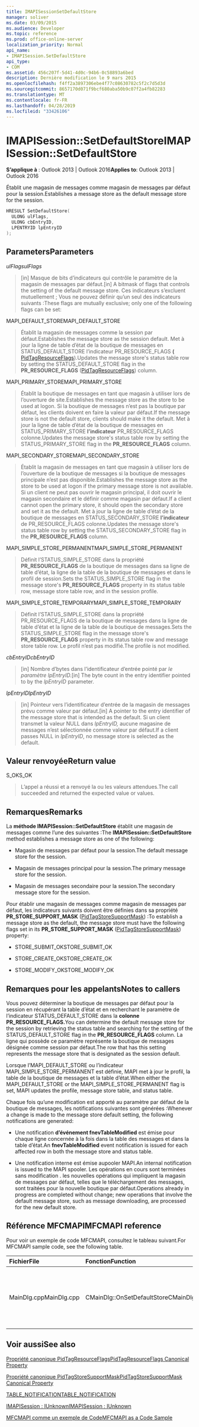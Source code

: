 ```yaml
---
title: IMAPISessionSetDefaultStore
manager: soliver
ms.date: 03/09/2015
ms.audience: Developer
ms.topic: reference
ms.prod: office-online-server
localization_priority: Normal
api_name:
- IMAPISession.SetDefaultStore
api_type:
- COM
ms.assetid: 456c207f-5d41-4d0c-94b6-0c58893a6bed
description: Dernière modification le 9 mars 2015
ms.openlocfilehash: f4ff2a3897306ebe4f77c08630782c5f2c7d5d3d
ms.sourcegitcommit: 8657170d071f9bcf680aba50b9c07f2a4fb82283
ms.translationtype: MT
ms.contentlocale: fr-FR
ms.lasthandoff: 04/28/2019
ms.locfileid: "33426106"
---
```

# <a name="imapisessionsetdefaultstore"></a><span data-ttu-id="939d3-103">IMAPISession::SetDefaultStore</span><span class="sxs-lookup"><span data-stu-id="939d3-103">IMAPISession::SetDefaultStore</span></span>

  
  
<span data-ttu-id="939d3-104">**S’applique à** : Outlook 2013 | Outlook 2016</span><span class="sxs-lookup"><span data-stu-id="939d3-104">**Applies to**: Outlook 2013 | Outlook 2016</span></span> 
  
<span data-ttu-id="939d3-105">Établit une magasin de messages comme magasin de messages par défaut pour la session.</span><span class="sxs-lookup"><span data-stu-id="939d3-105">Establishes a message store as the default message store for the session.</span></span>
  
```cpp
HRESULT SetDefaultStore(
  ULONG ulFlags,
  ULONG cbEntryID,
  LPENTRYID lpEntryID
);
```

## <a name="parameters"></a><span data-ttu-id="939d3-106">Parameters</span><span class="sxs-lookup"><span data-stu-id="939d3-106">Parameters</span></span>

 <span data-ttu-id="939d3-107">_ulFlags_</span><span class="sxs-lookup"><span data-stu-id="939d3-107">_ulFlags_</span></span>
  
> <span data-ttu-id="939d3-108">[in] Masque de bits d’indicateurs qui contrôle le paramètre de la magasin de messages par défaut.</span><span class="sxs-lookup"><span data-stu-id="939d3-108">[in] A bitmask of flags that controls the setting of the default message store.</span></span> <span data-ttu-id="939d3-109">Ces indicateurs s’excluent mutuellement ; Vous ne pouvez définir qu’un seul des indicateurs suivants :</span><span class="sxs-lookup"><span data-stu-id="939d3-109">These flags are mutually exclusive; only one of the following flags can be set:</span></span>
    
<span data-ttu-id="939d3-110">MAPI_DEFAULT_STORE</span><span class="sxs-lookup"><span data-stu-id="939d3-110">MAPI_DEFAULT_STORE</span></span>
  
> <span data-ttu-id="939d3-111">Établit la magasin de messages comme la session par défaut.</span><span class="sxs-lookup"><span data-stu-id="939d3-111">Establishes the message store as the session default.</span></span> <span data-ttu-id="939d3-112">Met à jour la ligne de table d’état de la boutique de messages en STATUS_DEFAULT_STORE l’indicateur PR_RESOURCE_FLAGS **(** [PidTagResourceFlags](pidtagresourceflags-canonical-property.md)).</span><span class="sxs-lookup"><span data-stu-id="939d3-112">Updates the message store's status table row by setting the STATUS_DEFAULT_STORE flag in the **PR_RESOURCE_FLAGS** ([PidTagResourceFlags](pidtagresourceflags-canonical-property.md)) column.</span></span>
    
<span data-ttu-id="939d3-113">MAPI_PRIMARY_STORE</span><span class="sxs-lookup"><span data-stu-id="939d3-113">MAPI_PRIMARY_STORE</span></span>
  
> <span data-ttu-id="939d3-114">Établit la boutique de messages en tant que magasin à utiliser lors de l’ouverture de site.</span><span class="sxs-lookup"><span data-stu-id="939d3-114">Establishes the message store as the store to be used at logon.</span></span> <span data-ttu-id="939d3-115">Si la boutique de messages n’est pas la boutique par défaut, les clients doivent en faire la valeur par défaut.</span><span class="sxs-lookup"><span data-stu-id="939d3-115">If the message store is not the default store, clients should make it the default.</span></span> <span data-ttu-id="939d3-116">Met à jour la ligne de table d’état de la boutique de messages en STATUS_PRIMARY_STORE **l’indicateur** PR_RESOURCE_FLAGS colonne.</span><span class="sxs-lookup"><span data-stu-id="939d3-116">Updates the message store's status table row by setting the STATUS_PRIMARY_STORE flag in the **PR_RESOURCE_FLAGS** column.</span></span> 
    
<span data-ttu-id="939d3-117">MAPI_SECONDARY_STORE</span><span class="sxs-lookup"><span data-stu-id="939d3-117">MAPI_SECONDARY_STORE</span></span>
  
> <span data-ttu-id="939d3-118">Établit la magasin de messages en tant que magasin à utiliser lors de l’ouverture de la boutique de messages si la boutique de messages principale n’est pas disponible.</span><span class="sxs-lookup"><span data-stu-id="939d3-118">Establishes the message store as the store to be used at logon if the primary message store is not available.</span></span> <span data-ttu-id="939d3-119">Si un client ne peut pas ouvrir le magasin principal, il doit ouvrir le magasin secondaire et le définir comme magasin par défaut.</span><span class="sxs-lookup"><span data-stu-id="939d3-119">If a client cannot open the primary store, it should open the secondary store and set it as the default.</span></span> <span data-ttu-id="939d3-120">Met à jour la ligne de table d’état de la boutique de messages en STATUS_SECONDARY_STORE **l’indicateur** de PR_RESOURCE_FLAGS colonne.</span><span class="sxs-lookup"><span data-stu-id="939d3-120">Updates the message store's status table row by setting the STATUS_SECONDARY_STORE flag in the **PR_RESOURCE_FLAGS** column.</span></span> 
    
<span data-ttu-id="939d3-121">MAPI_SIMPLE_STORE_PERMANENT</span><span class="sxs-lookup"><span data-stu-id="939d3-121">MAPI_SIMPLE_STORE_PERMANENT</span></span>
  
> <span data-ttu-id="939d3-122">Définit l’STATUS_SIMPLE_STORE dans la propriété **PR_RESOURCE_FLAGS** de la boutique de messages dans sa ligne de table d’état, la ligne de la table de la boutique de messages et dans le profil de session.</span><span class="sxs-lookup"><span data-stu-id="939d3-122">Sets the STATUS_SIMPLE_STORE flag in the message store's **PR_RESOURCE_FLAGS** property in its status table row, message store table row, and in the session profile.</span></span> 
    
<span data-ttu-id="939d3-123">MAPI_SIMPLE_STORE_TEMPORARY</span><span class="sxs-lookup"><span data-stu-id="939d3-123">MAPI_SIMPLE_STORE_TEMPORARY</span></span>
  
> <span data-ttu-id="939d3-124">Définit l’STATUS_SIMPLE_STORE dans la propriété  PR_RESOURCE_FLAGS de la boutique de messages dans la ligne de table d’état et la ligne de la table de la boutique de messages.</span><span class="sxs-lookup"><span data-stu-id="939d3-124">Sets the STATUS_SIMPLE_STORE flag in the message store's **PR_RESOURCE_FLAGS** property in its status table row and message store table row.</span></span> <span data-ttu-id="939d3-125">Le profil n’est pas modifié.</span><span class="sxs-lookup"><span data-stu-id="939d3-125">The profile is not modified.</span></span> 
    
 <span data-ttu-id="939d3-126">_cbEntryID_</span><span class="sxs-lookup"><span data-stu-id="939d3-126">_cbEntryID_</span></span>
  
> <span data-ttu-id="939d3-127">[in] Nombre d’bytes dans l’identificateur d’entrée pointé par _le paramètre lpEntryID._</span><span class="sxs-lookup"><span data-stu-id="939d3-127">[in] The byte count in the entry identifier pointed to by the  _lpEntryID_ parameter.</span></span> 
    
 <span data-ttu-id="939d3-128">_lpEntryID_</span><span class="sxs-lookup"><span data-stu-id="939d3-128">_lpEntryID_</span></span>
  
> <span data-ttu-id="939d3-129">[in] Pointeur vers l’identificateur d’entrée de la magasin de messages prévu comme valeur par défaut.</span><span class="sxs-lookup"><span data-stu-id="939d3-129">[in] A pointer to the entry identifier of the message store that is intended as the default.</span></span> <span data-ttu-id="939d3-130">Si un client transmet la valeur NULL dans  _lpEntryID,_ aucune magasine de messages n’est sélectionnée comme valeur par défaut.</span><span class="sxs-lookup"><span data-stu-id="939d3-130">If a client passes NULL in  _lpEntryID_, no message store is selected as the default.</span></span>
    
## <a name="return-value"></a><span data-ttu-id="939d3-131">Valeur renvoyée</span><span class="sxs-lookup"><span data-stu-id="939d3-131">Return value</span></span>

<span data-ttu-id="939d3-132">S_OK</span><span class="sxs-lookup"><span data-stu-id="939d3-132">S_OK</span></span> 
  
> <span data-ttu-id="939d3-133">L’appel a réussi et a renvoyé la ou les valeurs attendues.</span><span class="sxs-lookup"><span data-stu-id="939d3-133">The call succeeded and returned the expected value or values.</span></span>
    
## <a name="remarks"></a><span data-ttu-id="939d3-134">Remarques</span><span class="sxs-lookup"><span data-stu-id="939d3-134">Remarks</span></span>

<span data-ttu-id="939d3-135">La **méthode IMAPISession::SetDefaultStore** établit une magasin de messages comme l’une des suivantes :</span><span class="sxs-lookup"><span data-stu-id="939d3-135">The **IMAPISession::SetDefaultStore** method establishes a message store as one of the following:</span></span> 
  
- <span data-ttu-id="939d3-136">Magasin de messages par défaut pour la session.</span><span class="sxs-lookup"><span data-stu-id="939d3-136">The default message store for the session.</span></span>
    
- <span data-ttu-id="939d3-137">Magasin de messages principal pour la session.</span><span class="sxs-lookup"><span data-stu-id="939d3-137">The primary message store for the session.</span></span>
    
- <span data-ttu-id="939d3-138">Magasin de messages secondaire pour la session.</span><span class="sxs-lookup"><span data-stu-id="939d3-138">The secondary message store for the session.</span></span>
    
<span data-ttu-id="939d3-139">Pour établir une magasin de messages comme magasin de messages par défaut, les indicateurs suivants doivent être définies dans sa propriété **PR_STORE_SUPPORT_MASK** ([PidTagStoreSupportMask](pidtagstoresupportmask-canonical-property.md)) :</span><span class="sxs-lookup"><span data-stu-id="939d3-139">To establish a message store as the default, the message store must have the following flags set in its **PR_STORE_SUPPORT_MASK** ([PidTagStoreSupportMask](pidtagstoresupportmask-canonical-property.md)) property:</span></span>
  
- <span data-ttu-id="939d3-140">STORE_SUBMIT_OK</span><span class="sxs-lookup"><span data-stu-id="939d3-140">STORE_SUBMIT_OK</span></span>
    
- <span data-ttu-id="939d3-141">STORE_CREATE_OK</span><span class="sxs-lookup"><span data-stu-id="939d3-141">STORE_CREATE_OK</span></span>
    
- <span data-ttu-id="939d3-142">STORE_MODIFY_OK</span><span class="sxs-lookup"><span data-stu-id="939d3-142">STORE_MODIFY_OK</span></span>
    
## <a name="notes-to-callers"></a><span data-ttu-id="939d3-143">Remarques pour les appelants</span><span class="sxs-lookup"><span data-stu-id="939d3-143">Notes to callers</span></span>

<span data-ttu-id="939d3-144">Vous pouvez déterminer la boutique de messages par défaut pour la session en récupérant la table d’état et en recherchant le paramètre de l’indicateur STATUS_DEFAULT_STORE dans la **colonne PR_RESOURCE_FLAGS.**</span><span class="sxs-lookup"><span data-stu-id="939d3-144">You can determine the default message store for the session by retrieving the status table and searching for the setting of the STATUS_DEFAULT_STORE flag in the **PR_RESOURCE_FLAGS** column.</span></span> <span data-ttu-id="939d3-145">La ligne qui possède ce paramètre représente la boutique de messages désignée comme session par défaut.</span><span class="sxs-lookup"><span data-stu-id="939d3-145">The row that has this setting represents the message store that is designated as the session default.</span></span> 
  
<span data-ttu-id="939d3-146">Lorsque l’MAPI_DEFAULT_STORE ou l’indicateur MAPI_SIMPLE_STORE_PERMANENT est définie, MAPI met à jour le profil, la table de la boutique de messages et la table d’état.</span><span class="sxs-lookup"><span data-stu-id="939d3-146">When either the MAPI_DEFAULT_STORE or the MAPI_SIMPLE_STORE_PERMANENT flag is set, MAPI updates the profile, message store table, and status table.</span></span> 
  
<span data-ttu-id="939d3-147">Chaque fois qu’une modification est apporté au paramètre par défaut de la boutique de messages, les notifications suivantes sont générées :</span><span class="sxs-lookup"><span data-stu-id="939d3-147">Whenever a change is made to the message store default setting, the following notifications are generated:</span></span>
  
- <span data-ttu-id="939d3-148">Une notification **d’événement fnevTableModified** est émise pour chaque ligne concernée à la fois dans la table des messages et dans la table d’état.</span><span class="sxs-lookup"><span data-stu-id="939d3-148">An **fnevTableModified** event notification is issued for each affected row in both the message store and status table.</span></span> 
    
- <span data-ttu-id="939d3-149">Une notification interne est émise aupooler MAPI.</span><span class="sxs-lookup"><span data-stu-id="939d3-149">An internal notification is issued to the MAPI spooler.</span></span> <span data-ttu-id="939d3-150">Les opérations en cours sont terminées sans modification . les nouvelles opérations qui impliquent la magasin de messages par défaut, telles que le téléchargement des messages, sont traitées pour la nouvelle boutique par défaut.</span><span class="sxs-lookup"><span data-stu-id="939d3-150">Operations already in progress are completed without change; new operations that involve the default message store, such as message downloading, are processed for the new default store.</span></span>
    
## <a name="mfcmapi-reference"></a><span data-ttu-id="939d3-151">Référence MFCMAPI</span><span class="sxs-lookup"><span data-stu-id="939d3-151">MFCMAPI reference</span></span>

<span data-ttu-id="939d3-152">Pour voir un exemple de code MFCMAPI, consultez le tableau suivant.</span><span class="sxs-lookup"><span data-stu-id="939d3-152">For MFCMAPI sample code, see the following table.</span></span>
  
|<span data-ttu-id="939d3-153">**Fichier**</span><span class="sxs-lookup"><span data-stu-id="939d3-153">**File**</span></span>|<span data-ttu-id="939d3-154">**Fonction**</span><span class="sxs-lookup"><span data-stu-id="939d3-154">**Function**</span></span>|<span data-ttu-id="939d3-155">**Commentaire**</span><span class="sxs-lookup"><span data-stu-id="939d3-155">**Comment**</span></span>|
|:-----|:-----|:-----|
|<span data-ttu-id="939d3-156">MainDlg.cpp</span><span class="sxs-lookup"><span data-stu-id="939d3-156">MainDlg.cpp</span></span>  <br/> |<span data-ttu-id="939d3-157">CMainDlg::OnSetDefaultStore</span><span class="sxs-lookup"><span data-stu-id="939d3-157">CMainDlg::OnSetDefaultStore</span></span>  <br/> |<span data-ttu-id="939d3-158">MFCMAPI utilise la méthode **IMAPISession::SetDefaultStore** pour définir le magasin sélectionné comme magasin par défaut.</span><span class="sxs-lookup"><span data-stu-id="939d3-158">MFCMAPI uses the **IMAPISession::SetDefaultStore** method to set the selected store as the default store.</span></span>  <br/> |
   
## <a name="see-also"></a><span data-ttu-id="939d3-159">Voir aussi</span><span class="sxs-lookup"><span data-stu-id="939d3-159">See also</span></span>



[<span data-ttu-id="939d3-160">Propriété canonique PidTagResourceFlags</span><span class="sxs-lookup"><span data-stu-id="939d3-160">PidTagResourceFlags Canonical Property</span></span>](pidtagresourceflags-canonical-property.md)
  
[<span data-ttu-id="939d3-161">Propriété canonique PidTagStoreSupportMask</span><span class="sxs-lookup"><span data-stu-id="939d3-161">PidTagStoreSupportMask Canonical Property</span></span>](pidtagstoresupportmask-canonical-property.md)
  
[<span data-ttu-id="939d3-162">TABLE_NOTIFICATION</span><span class="sxs-lookup"><span data-stu-id="939d3-162">TABLE_NOTIFICATION</span></span>](table_notification.md)
  
[<span data-ttu-id="939d3-163">IMAPISession : IUnknown</span><span class="sxs-lookup"><span data-stu-id="939d3-163">IMAPISession : IUnknown</span></span>](imapisessioniunknown.md)


[<span data-ttu-id="939d3-164">MFCMAPI comme un exemple de Code</span><span class="sxs-lookup"><span data-stu-id="939d3-164">MFCMAPI as a Code Sample</span></span>](mfcmapi-as-a-code-sample.md)

